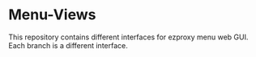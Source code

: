 # Menu-Views
This repository contains different interfaces for ezproxy menu web GUI. Each branch is a different interface.
